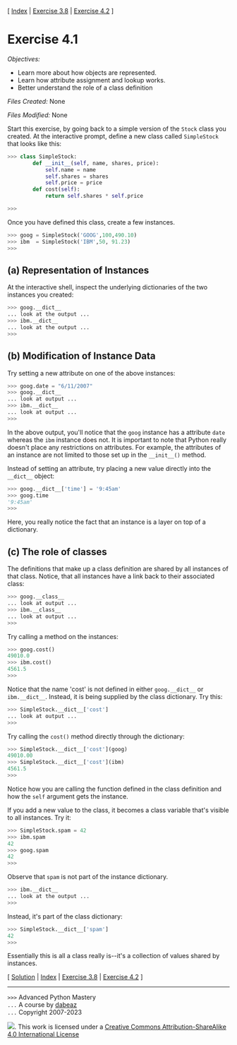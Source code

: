 \[ [Index](index.md) | [Exercise 3.8](ex3_8.md) | [Exercise 4.2](ex4_2.md) \]

# Exercise 4.1

*Objectives:*

- Learn more about how objects are represented.
- Learn how attribute assignment and lookup works.
- Better understand the role of a class definition

*Files Created:* None

*Files Modified:* None

Start this exercise, by going back to a simple version of the `Stock` class you created. 
At the interactive prompt, define a 
new class called `SimpleStock` that looks like this:

```python
>>> class SimpleStock:
        def __init__(self, name, shares, price):
            self.name = name
            self.shares = shares
            self.price = price
        def cost(self):
            return self.shares * self.price

>>>
```

Once you have defined this class, create a few instances.

```python
>>> goog = SimpleStock('GOOG',100,490.10)
>>> ibm  = SimpleStock('IBM',50, 91.23)
>>>
```

## (a) Representation of Instances

At the interactive shell, inspect the underlying dictionaries of the two instances you created:

```python
>>> goog.__dict__
... look at the output ...
>>> ibm.__dict__
... look at the output ...
>>>
```

## (b) Modification of Instance Data

Try setting a new attribute on one of the above instances:

```python
>>> goog.date = "6/11/2007"
>>> goog.__dict__
... look at output ...
>>> ibm.__dict__
... look at output ...
>>>
```

In the above output, you'll notice that the `goog` instance has
a attribute `date` whereas the `ibm` instance does not.
It is important to note that Python really doesn't place any
restrictions on attributes.  For example, the attributes of an
instance are not limited to those set up in the `__init__()`
method.

Instead of setting an attribute, try placing a new value directly into
the `__dict__` object:

```python
>>> goog.__dict__['time'] = '9:45am'
>>> goog.time
'9:45am'
>>>
```

Here, you really notice the fact that an instance is a layer on top of a dictionary.


## (c) The role of classes

The definitions that make up a class definition are shared by all
instances of that class.  Notice, that all instances have a link back
to their associated class:

```python
>>> goog.__class__
... look at output ...
>>> ibm.__class__
... look at output ...
>>> 
```

Try calling a method on the instances:

```python
>>> goog.cost()
49010.0
>>> ibm.cost()
4561.5
>>>
```

Notice that the name 'cost' is not defined in either `goog.__dict__` or `ibm.__dict__`.   Instead, it is being supplied by the
class dictionary.  Try this:

```python
>>> SimpleStock.__dict__['cost']
... look at output ...
>>>
```

Try calling the `cost()` method directly through the dictionary:

```python
>>> SimpleStock.__dict__['cost'](goog)
49010.00
>>> SimpleStock.__dict__['cost'](ibm)
4561.5
>>>
```

Notice how you are calling the function defined in the class definition and how the `self` argument
gets the instance.

If you add a new value to the class, it becomes a class variable that's visible to all instances.  Try it:

```python
>>> SimpleStock.spam = 42
>>> ibm.spam
42
>>> goog.spam
42
>>>
```

Observe that `spam` is not part of the instance dictionary.

```python
>>> ibm.__dict__
... look at the output ...
>>>
```

Instead, it's part of the class dictionary:

```python
>>> SimpleStock.__dict__['spam']
42
>>>
```

Essentially this is all a class really is--it's a collection of values shared by instances.


\[ [Solution](soln4_1.md) | [Index](index.md) | [Exercise 3.8](ex3_8.md) | [Exercise 4.2](ex4_2.md) \]

----
`>>>` Advanced Python Mastery  
`...` A course by [dabeaz](https://www.dabeaz.com)  
`...` Copyright 2007-2023  

![](https://i.creativecommons.org/l/by-sa/4.0/88x31.png). This work is licensed under a [Creative Commons Attribution-ShareAlike 4.0 International License](http://creativecommons.org/licenses/by-sa/4.0/)
